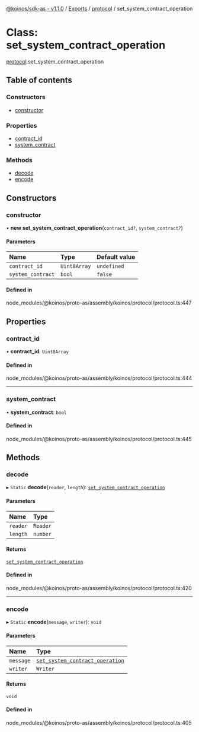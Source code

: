 [@koinos/sdk-as - v1.1.0](../README.md) / [Exports](../modules.md) / [protocol](../modules/protocol.md) / set\_system\_contract\_operation

# Class: set\_system\_contract\_operation

[protocol](../modules/protocol.md).set_system_contract_operation

## Table of contents

### Constructors

- [constructor](protocol.set_system_contract_operation.md#constructor)

### Properties

- [contract\_id](protocol.set_system_contract_operation.md#contract_id)
- [system\_contract](protocol.set_system_contract_operation.md#system_contract)

### Methods

- [decode](protocol.set_system_contract_operation.md#decode)
- [encode](protocol.set_system_contract_operation.md#encode)

## Constructors

### constructor

• **new set_system_contract_operation**(`contract_id?`, `system_contract?`)

#### Parameters

| Name | Type | Default value |
| :------ | :------ | :------ |
| `contract_id` | `Uint8Array` | `undefined` |
| `system_contract` | `bool` | `false` |

#### Defined in

node_modules/@koinos/proto-as/assembly/koinos/protocol/protocol.ts:447

## Properties

### contract\_id

• **contract\_id**: `Uint8Array`

#### Defined in

node_modules/@koinos/proto-as/assembly/koinos/protocol/protocol.ts:444

___

### system\_contract

• **system\_contract**: `bool`

#### Defined in

node_modules/@koinos/proto-as/assembly/koinos/protocol/protocol.ts:445

## Methods

### decode

▸ `Static` **decode**(`reader`, `length`): [`set_system_contract_operation`](protocol.set_system_contract_operation.md)

#### Parameters

| Name | Type |
| :------ | :------ |
| `reader` | `Reader` |
| `length` | `number` |

#### Returns

[`set_system_contract_operation`](protocol.set_system_contract_operation.md)

#### Defined in

node_modules/@koinos/proto-as/assembly/koinos/protocol/protocol.ts:420

___

### encode

▸ `Static` **encode**(`message`, `writer`): `void`

#### Parameters

| Name | Type |
| :------ | :------ |
| `message` | [`set_system_contract_operation`](protocol.set_system_contract_operation.md) |
| `writer` | `Writer` |

#### Returns

`void`

#### Defined in

node_modules/@koinos/proto-as/assembly/koinos/protocol/protocol.ts:405
